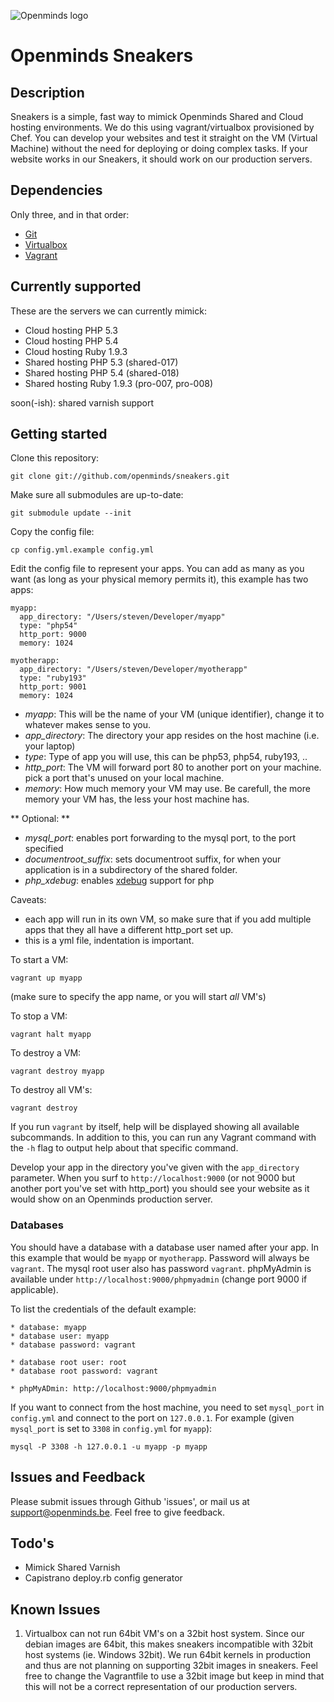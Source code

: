 ![Openminds logo](http://november.openminds.be/~steven/sneaker.png)

# Openminds Sneakers

## Description

Sneakers is a simple, fast way to mimick Openminds Shared and Cloud hosting environments. We do this using vagrant/virtualbox provisioned by Chef.
You can develop your websites and test it straight on the VM (Virtual Machine) without the need for deploying or doing complex tasks.
If your website works in our Sneakers, it should work on our production servers.

## Dependencies

Only three, and in that order:

 * [Git](http://git-scm.com)
 * [Virtualbox](https://www.virtualbox.org)
 * [Vagrant](http://www.vagrantup.com)

## Currently supported

These are the servers we can currently mimick:

 * Cloud hosting PHP 5.3
 * Cloud hosting PHP 5.4
 * Cloud hosting Ruby 1.9.3
 * Shared hosting PHP 5.3 (shared-017)
 * Shared hosting PHP 5.4 (shared-018)
 * Shared hosting Ruby 1.9.3 (pro-007, pro-008)

soon(-ish): shared varnish support

## Getting started

Clone this repository:

    git clone git://github.com/openminds/sneakers.git

Make sure all submodules are up-to-date:

    git submodule update --init

Copy the config file:

    cp config.yml.example config.yml

Edit the config file to represent your apps. You can add as many as you want (as long as your physical memory permits it), this example has two apps:

    myapp:
      app_directory: "/Users/steven/Developer/myapp"
      type: "php54"
      http_port: 9000
      memory: 1024

    myotherapp:
      app_directory: "/Users/steven/Developer/myotherapp"
      type: "ruby193"
      http_port: 9001
      memory: 1024

 * _myapp_: This will be the name of your VM (unique identifier), change it to whatever makes sense to you.
 * _app_directory_: The directory your app resides on the host machine (i.e. your laptop)
 * _type_: Type of app you will use, this can be php53, php54, ruby193, ..
 * _http\_port_: The VM will forward port 80 to another port on your machine. pick a port that's unused on your local machine.
 * _memory_: How much memory your VM may use. Be carefull, the more memory your VM has, the less your host machine has.

** Optional: **

 * _mysql_port_: enables port forwarding to the mysql port, to the port specified
 * _documentroot_suffix_: sets documentroot suffix, for when your application is in a subdirectory of the shared folder.
 * _php_xdebug_: enables [xdebug](http://xdebug.org/) support for php

Caveats:
 * each app will run in its own VM, so make sure that if you add multiple apps that they all have a different http_port set up.
 * this is a yml file, indentation is important.

To start a VM:

    vagrant up myapp

(make sure to specify the app name, or you will start _all_ VM's)

To stop a VM:

    vagrant halt myapp

To destroy a VM:

    vagrant destroy myapp

To destroy all VM's:

    vagrant destroy

If you run `vagrant` by itself, help will be displayed showing all available subcommands. In addition to this, you can run any Vagrant command with the `-h` flag to output help about that specific command.

Develop your app in the directory you've given with the `app_directory` parameter. When you surf to `http://localhost:9000` (or not 9000 but another port you've set with http_port) you should see your website as it would show on an Openminds production server.

### Databases

You should have a database with a database user named after your app. In this example that would be `myapp` or `myotherapp`. Password will always be `vagrant`. The mysql root user also has password `vagrant`. phpMyAdmin is available under `http://localhost:9000/phpmyadmin` (change port 9000 if applicable).

To list the credentials of the default example:

    * database: myapp
    * database user: myapp
    * database password: vagrant

    * database root user: root
    * database root password: vagrant

    * phpMyADmin: http://localhost:9000/phpmyadmin

If you want to connect from the host machine, you need to set `mysql_port` in `config.yml` and connect to the port on `127.0.0.1`. For example (given `mysql_port` is set to `3308` in `config.yml` for `myapp`):

    mysql -P 3308 -h 127.0.0.1 -u myapp -p myapp

## Issues and Feedback

Please submit issues through Github 'issues', or mail us at support@openminds.be. Feel free to give feedback.

## Todo's

 * Mimick Shared Varnish
 * Capistrano deploy.rb config generator

## Known Issues

 1. Virtualbox can not run 64bit VM's on a 32bit host system. Since our debian images are 64bit, this makes sneakers incompatible with 32bit host systems (ie. Windows 32bit).
 We run 64bit kernels in production and thus are not planning on supporting 32bit images in sneakers. Feel free to change the Vagrantfile to use a 32bit image but keep in mind that this will not be a correct representation of our production servers.
